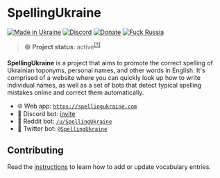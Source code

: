# SpellingUkraine

[![Made in Ukraine](https://img.shields.io/badge/made_in-ukraine-ffd700.svg?labelColor=0057b7)](https://tyrrrz.me/ukraine)
[![Discord](https://img.shields.io/discord/869237470565392384?label=discord)](https://discord.gg/2SUWKFnHSm)
[![Donate](https://img.shields.io/badge/donate-$$$-8a2be2.svg)](https://tyrrrz.me/donate)
[![Fuck Russia](https://img.shields.io/badge/fuck-russia-e4181c.svg?labelColor=000000)](https://twitter.com/Tyrrrz/status/1495972128977571848)

> 🟢 **Project status**: active<sup>[[?]](https://github.com/Tyrrrz/.github/blob/master/docs/project-status.md)</sup>

**SpellingUkraine** is a project that aims to promote the correct spelling of Ukrainian toponyms, personal names, and other words in English.
It's comprised of a website where you can quickly look up how to write individual names, as well as a set of bots that detect typical spelling mistakes online and correct them automatically.

- 🌐 Web app: [`https://spellingukraine.com`](https://spellingukraine.com)
- 🤖 Discord bot: [invite](https://discord.com/api/oauth2/authorize?client_id=1065742890820706406&permissions=3072&scope=bot)
- 🤖 Reddit bot: [`/u/SpellingUkraine`](https://reddit.com/u/SpellingUkraine)
- 🤖 Twitter bot: [`@SpellingUkraine`](https://twitter.com/SpellingUkraine)

## Contributing

Read the [instructions](data/vocabulary) to learn how to add or update vocabulary entries.
